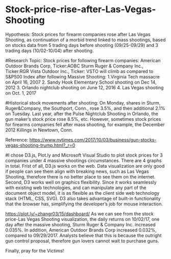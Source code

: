 # Stock-price-rise-after-Las-Vegas-Shooting
Hypothesis: Stock prices for firearm companies rose after Las Vegas Shooting, as continuation of a morbid trend linked to mass shootings, based on stocks data from 5 trading days before shooting (09/25-09/29) and 3 trading days (10/02-10/04) after shooting. 

#Research Topic: 
Stock prices for following firearm companies:
American Outdoor Brands Corp, Ticker:AOBC
Sturm Ruger & Company Inc., Ticker:RGR
Vista Outdoor Inc., Ticker: VSTO
will climb as compared to S&P500 Index after following Massive Shooting:
	1.Virginia Tech massacre on April 16, 2007
	2. Sandy Hook Elementary School shooting on Dec 14, 2012
	3. Orlando nightclub shooting on June 12, 2016
	4. Las Vegas shooting on Oct. 1, 2017

#Historical stock movements after shooting: 
On Monday, shares in Sturm, Ruger&Company, the Southport, Conn., rose 3.5%, and then additional 2.1% on Tuesday. Last year, after the Pulse Nightclub Shooting in Orlando, the gun maker’s stock price rose 8.5%, etc. However, sometimes stock prices for firearms companies fell after mass shooting, for example, the December 2012 Killings in Newtown, Conn. 

Reference:
https://www.nytimes.com/2017/10/03/business/gun-stocks-vegas-shooting-trump.html?_r=0

#I chose D3.js, Plot.ly and Microsoft Visual Studio to plot stock prices for 3 companies under 4 massive shootings circumstances. There are 4 graphs in total. Frist of all, D3.js works on the web. Data visualization are only good if people can see them align with breaking news, such as Las Vegas Shooting, therefore there is no better place to see them on the internet. Second, D3 works well on graphics flexibility. Since it works seamlessly with existing web technologies, and can manipulate any part of the document object model, it is as flexible as the client side web technology stack (HTML, CSS, SVG). D3 also takes advantage of built-in functionality that the browser has, simplifying the developer’s job for mouse interaction. 

https://plot.ly/~zhangr03/15/dashboard/
As we can see from the stock price-Las Vegas Shooting visualization, the daily returns on 10/02/17, one day after the massive shooting, Sturm Ruger & Company Inc. increased 0.035%. In addition, American Outdoor Brands Corp increased 0.032%, compared to 09/29/2017. Analysts believe that this is because the outright gun control proposal, therefore gun lovers cannot wait to purchase guns. 

Finally, pray for the Victims! 

